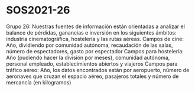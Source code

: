 # SOS2021-26

Grupo 26: Nuestras fuentes de información están orientadas a analizar el balance de pérdidas, ganancias e inversión en los siguientes ámbitos: industria cinematográfica, hostelería y las rutas aéreas.
    Campos de cine: Año, dividiendo por comunidad autónoma, recaudación de las salas, número de espectadores, gasto por espectador
    Campos para hostelería: Año (pudiendo hacer la división por meses), comunidad autónoma, personal empleado, establecimientos abiertos y viajeros
    Campos para tráfico aéreo: Año, los datos encontrados están por aeropuerto, número de aeronaves que cruzan el espacio aéreo, pasajeros totales y número de mercancía (en kilogramos)
